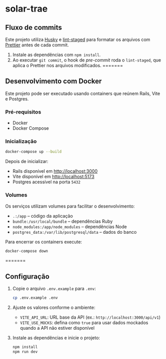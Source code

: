 # solar-trae

## Fluxo de commits

Este projeto utiliza [Husky](https://typicode.github.io/husky) e [lint-staged](https://github.com/okonet/lint-staged) para formatar os arquivos com [Prettier](https://prettier.io/) antes de cada commit.

1. Instale as dependências com `npm install`.
2. Ao executar `git commit`, o hook de *pre-commit* roda o `lint-staged`, que aplica o Prettier nos arquivos modificados.
=======
## Desenvolvimento com Docker

Este projeto pode ser executado usando containers que reúnem Rails, Vite e Postgres.

### Pré-requisitos
- Docker
- Docker Compose

### Inicialização
```bash
docker-compose up --build
```

Depois de inicializar:
- Rails disponível em [http://localhost:3000](http://localhost:3000)
- Vite disponível em [http://localhost:5173](http://localhost:5173)
- Postgres acessível na porta `5432`

### Volumes
Os serviços utilizam volumes para facilitar o desenvolvimento:
- `.:/app` – código da aplicação
- `bundle:/usr/local/bundle` – dependências Ruby
- `node_modules:/app/node_modules` – dependências Node
- `postgres_data:/var/lib/postgresql/data` – dados do banco

Para encerrar os containers execute:
```bash
docker-compose down
```
=======
## Configuração

1. Copie o arquivo `.env.example` para `.env`:
   ```bash
   cp .env.example .env
   ```
2. Ajuste os valores conforme o ambiente:
   - `VITE_API_URL`: URL base da API (ex.: `http://localhost:3000/api/v1`)
   - `VITE_USE_MOCKS`: defina como `true` para usar dados mockados quando a API não estiver disponível

3. Instale as dependências e inicie o projeto:
   ```bash
   npm install
   npm run dev
   ```
